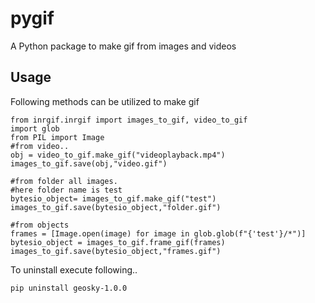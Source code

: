 # pygif
A Python package to make gif from images and videos

## Usage

Following methods can be utilized to make gif

```
from inrgif.inrgif import images_to_gif, video_to_gif
import glob
from PIL import Image
#from video..
obj = video_to_gif.make_gif("videoplayback.mp4")
images_to_gif.save(obj,"video.gif")

#from folder all images.
#here folder name is test
bytesio_object= images_to_gif.make_gif("test")
images_to_gif.save(bytesio_object,"folder.gif")

#from objects
frames = [Image.open(image) for image in glob.glob(f"{'test'}/*")]
bytesio_object = images_to_gif.frame_gif(frames)
images_to_gif.save(bytesio_object,"frames.gif")

```

To uninstall execute following..

```
pip uninstall geosky-1.0.0

```